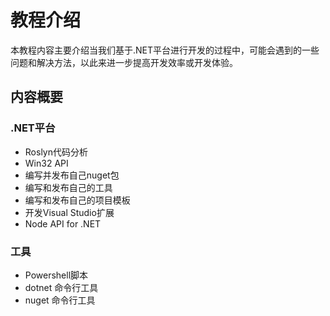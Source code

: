 # 教程介绍

本教程内容主要介绍当我们基于.NET平台进行开发的过程中，可能会遇到的一些问题和解决方法，以此来进一步提高开发效率或开发体验。

## 内容概要

### .NET平台

- Roslyn代码分析
- Win32 API
- 编写并发布自己nuget包
- 编写和发布自己的工具
- 编写和发布自己的项目模板
- 开发Visual Studio扩展
- Node API for .NET

### 工具

- Powershell脚本
- dotnet 命令行工具
- nuget 命令行工具
